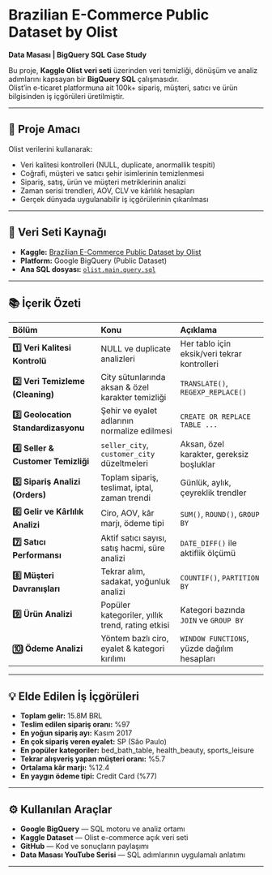 # Brazilian E-Commerce Public Dataset by Olist  
**Data Masası | BigQuery SQL Case Study**

Bu proje, **Kaggle Olist veri seti** üzerinden veri temizliği, dönüşüm ve analiz adımlarını kapsayan bir **BigQuery SQL** çalışmasıdır.  
Olist’in e-ticaret platformuna ait 100k+ sipariş, müşteri, satıcı ve ürün bilgisinden iş içgörüleri üretilmiştir.

---

## 🎯 Proje Amacı
Olist verilerini kullanarak:
- Veri kalitesi kontrolleri (NULL, duplicate, anormallik tespiti)
- Coğrafi, müşteri ve satıcı şehir isimlerinin temizlenmesi
- Sipariş, satış, ürün ve müşteri metriklerinin analizi
- Zaman serisi trendleri, AOV, CLV ve kârlılık hesapları
- Gerçek dünyada uygulanabilir iş içgörülerinin çıkarılması

---

## 🧩 Veri Seti Kaynağı
- **Kaggle:** [Brazilian E-Commerce Public Dataset by Olist](https://www.kaggle.com/datasets/olistbr/brazilian-ecommerce/data)
- **Platform:** Google BigQuery (Public Dataset)
- **Ana SQL dosyası:** [`olist.main.query.sql`](https://github.com/tmy-datamesa/Brazilian-ECommerce-Public-Dataset-by-Olist/blob/main/olist.main.query.sql)

---

## 📚 İçerik Özeti

| Bölüm | Konu | Açıklama |
|:------|:------|:----------|
| **1️⃣ Veri Kalitesi Kontrolü** | NULL ve duplicate analizleri | Her tablo için eksik/veri tekrar kontrolleri |
| **2️⃣ Veri Temizleme (Cleaning)** | City sütunlarında aksan & özel karakter temizliği | `TRANSLATE()`, `REGEXP_REPLACE()` |
| **3️⃣ Geolocation Standardizasyonu** | Şehir ve eyalet adlarının normalize edilmesi | `CREATE OR REPLACE TABLE ...` |
| **4️⃣ Seller & Customer Temizliği** | `seller_city`, `customer_city` düzeltmeleri | Aksan, özel karakter, gereksiz boşluklar |
| **5️⃣ Sipariş Analizi (Orders)** | Toplam sipariş, teslimat, iptal, zaman trendi | Günlük, aylık, çeyreklik trendler |
| **6️⃣ Gelir ve Kârlılık Analizi** | Ciro, AOV, kâr marjı, ödeme tipi | `SUM()`, `ROUND()`, `GROUP BY` |
| **7️⃣ Satıcı Performansı** | Aktif satıcı sayısı, satış hacmi, süre analizi | `DATE_DIFF()` ile aktiflik ölçümü |
| **8️⃣ Müşteri Davranışları** | Tekrar alım, sadakat, yoğunluk analizi | `COUNTIF()`, `PARTITION BY` |
| **9️⃣ Ürün Analizi** | Popüler kategoriler, yıllık trend, rating etkisi | Kategori bazında `JOIN` ve `GROUP BY` |
| **🔟 Ödeme Analizi** | Yöntem bazlı ciro, eyalet & kategori kırılımı | `WINDOW FUNCTIONS`, yüzde dağılım hesapları |

---

## 💡 Elde Edilen İş İçgörüleri

- **Toplam gelir:** 15.8M BRL  
- **Teslim edilen sipariş oranı:** %97  
- **En yoğun sipariş ayı:** Kasım 2017  
- **En çok sipariş veren eyalet:** SP (São Paulo)  
- **En popüler kategoriler:** bed_bath_table, health_beauty, sports_leisure  
- **Tekrar alışveriş yapan müşteri oranı:** %5.7  
- **Ortalama kâr marjı:** %12.4  
- **En yaygın ödeme tipi:** Credit Card (%77)  

---

## ⚙️ Kullanılan Araçlar
- **Google BigQuery** — SQL motoru ve analiz ortamı  
- **Kaggle Dataset** — Olist e-commerce açık veri seti  
- **GitHub** — Kod ve sonuçların paylaşımı  
- **Data Masası YouTube Serisi** — SQL adımlarının uygulamalı anlatımı  

---



